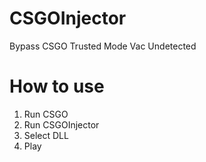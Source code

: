 # CSGOInjector
Bypass CSGO Trusted Mode
Vac Undetected 

# How to use 
1. Run CSGO
2. Run CSGOInjector
3. Select DLL
4. Play
 
 
